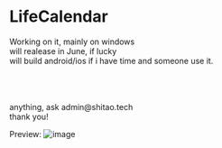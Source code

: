 # LifeCalendar
Working on it, mainly on windows<br>
will realease in June, if lucky<br>
will build android/ios if i have time and someone use it. <br>

<br>
<br>
<br>
anything, ask admin@shitao.tech<br>
thank you!<br>

Preview: 
![image](https://user-images.githubusercontent.com/63240127/164125255-17ee312d-e413-4e2d-90ef-5e6c3f260726.png)
